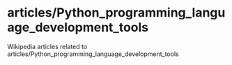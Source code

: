 # articles/Python_programming_language_development_tools

Wikipedia articles related to articles/Python_programming_language_development_tools
